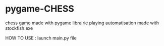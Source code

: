 # pygame-CHESS

chess game made with pygame librairie
playing automatisation made with stockfish.exe 

HOW TO USE : 
launch main.py file
